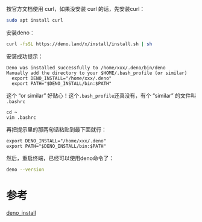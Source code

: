 按官方文档使用 curl，如果没安装 curl 的话，先安装curl：
```sh
sudo apt install curl
```

安装deno：
```sh
curl -fsSL https://deno.land/x/install/install.sh | sh
```

安装成功提示：
```
Deno was installed successfully to /home/xxx/.deno/bin/deno
Manually add the directory to your $HOME/.bash_profile (or similar)
  export DENO_INSTALL="/home/xxx/.deno"
  export PATH="$DENO_INSTALL/bin:$PATH"
```

这个 “or similar” 好贴心！这个`.bash_profile`还真没有，有个 “similar” 的文件叫 `.bashrc`

```
cd ~
vim .bashrc 
```

再把提示里的那两句话粘贴到最下面就行：
```
export DENO_INSTALL="/home/xxx/.deno"
export PATH="$DENO_INSTALL/bin:$PATH"
```

然后，重启终端，已经可以使用deno命令了：

```sh
deno --version
```

# 参考
[deno_install](https://github.com/denoland/deno_install)